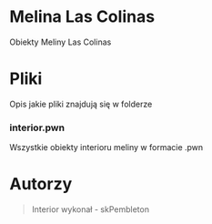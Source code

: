 # Melina Las Colinas
Obiekty Meliny Las Colinas

# Pliki
Opis jakie pliki znajdują się w folderze 

### interior.pwn
Wszystkie obiekty interioru meliny w formacie .pwn

# Autorzy
>Interior wykonał - skPembleton





